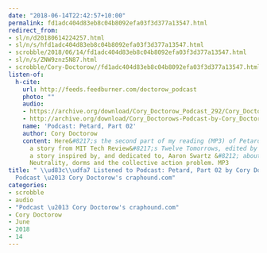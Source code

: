 ```yaml
---
date: "2018-06-14T22:42:57+10:00"
permalink: fd1adc404d83eb8c04b8092efa03f3d377a13547.html
redirect_from:
- sl/n/d20180614224257.html
- sl/n/s/hfd1adc404d83eb8c04b8092efa03f3d377a13547.html
- scrobble/2018/06/14/fd1adc404d83eb8c04b8092efa03f3d377a13547.html
- sl/n/s/ZNW9znz5N87.html
- scrobble/Cory-Doctorow//fd1adc404d83eb8c04b8092efa03f3d377a13547.html
listen-of:
  h-cite:
    url: http://feeds.feedburner.com/doctorow_podcast
    photo: ""
    audio:
    - https://archive.org/download/Cory_Doctorow_Podcast_292/Cory_Doctorow_Podcast_292_-_Petard_02.mp3
    - http://archive.org/download/Cory_Doctorows-Podcast-by-Cory_Doctorow/Cory_Doctorow_Podcast_292_-_Petard_02.mp3
    name: 'Podcast: Petard, Part 02'
    author: Cory Doctorow
    content: Here&#8217;s the second part of my reading (MP3) of Petard (part one),
      a story from MIT Tech Review&#8217;s Twelve Tomorrows, edited by Bruce Sterling;
      a story inspired by, and dedicated to, Aaron Swartz &#8212; about elves, Net
      Neutrality, dorms and the collective action problem. MP3
title: " \\ud83c\\udfa7 Listened to Podcast: Petard, Part 02 by Cory Doctorow From
  Podcast \u2013 Cory Doctorow's craphound.com"
categories:
- scrobble
- audio
- "Podcast \u2013 Cory Doctorow's craphound.com"
- Cory Doctorow
- June
- 2018
- 14
---
```

